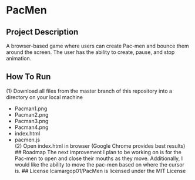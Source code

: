 # PacMen
## Project Description
A browser-based game where users can create Pac-men and bounce them around the screen. The user has the ability to create, pause, and stop animation.
## How To Run
(1) Download all files from the master branch of this repository into a directory on your local machine 
<ul>
  <li> Pacman1.png </li>
  <li> Pacman2.png </li>
  <li> Pacman3.png </li>
  <li> Pacman4.png </li>
  <li> index.html </li>
  <li> pacmen.js </li>
(2) Open index.html in browser (Google Chrome provides best results)
## Roadmap
The next improvement I plan to be working on is for the Pac-men to open and close their mouths as they move. Additionally, I would like the ability to move the pac-men based on where the cursor is.
## License
lcamargop01/PacMen is licensed under the MIT License
